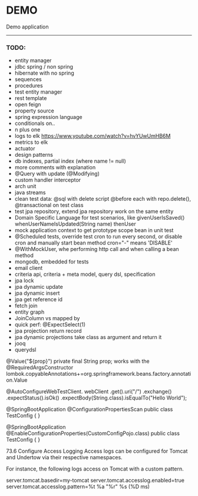 # DEMO

Demo application

--- 

### TODO:

* entity manager
* jdbc spring / non spring
* hibernate with no spring
* sequences
* procedures
* test entity manager
* rest template
* open feign
* property source
* spring expression language
* conditionals on..
* n plus one
* logs to elk https://www.youtube.com/watch?v=hvYUwUmHB6M
* metrics to elk
* actuator
* design patterns
* db indexes, partial index (where name != null)
* more comments with explanation
* @Query with update (@Modifying)
* custom handler interceptor
* arch unit
* java streams
* clean test data: @sql with delete script  @before each with repo.delete(), @transactional on test class
* test jpa repository, extend jpa repository work on the same entity
* Domain Specific Language for test scenarios, like givenUserIsSaved()   whenUserNameIsUpdated(String name)    thenUser
* mock application context to get prototype scope bean in unit test
* @Scheduled tests, override test cron to run every second, or disable cron and manually start bean method   cron="-" means 'DISABLE'
* @WithMockUser, whe performing http call and when calling a bean method
* mongodb, embedded for tests
* email client
* criteria api, criteria + meta model, query dsl, specification
* jpa lock
* jpa dynamic update
* jpa dynamic insert
* jpa get reference id
* fetch join
* entity graph
* JoinColumn vs mapped by
* quick perf: @ExpectSelect(1)
* jpa projection return record
* jpa dynamic projections take class as argument and return it
* jooq
* querydsl



 @Value("${prop}") private final String prop; works with the @RequiredArgsConstructor
lombok.copyableAnnotations+=org.springframework.beans.factory.annotation.Value


@AutoConfigureWebTestClient.
webClient
.get().uri("/")
.exchange()
.expectStatus().isOk()
.expectBody(String.class).isEqualTo("Hello World");


@SpringBootApplication
@ConfigurationPropertiesScan
public class TestConfig {
}

@SpringBootApplication
@EnableConfigurationProperties(CustomConfigPojo.class)
public class TestConfig {
}


73.6 Configure Access Logging
Access logs can be configured for Tomcat and Undertow via their respective namespaces.

For instance, the following logs access on Tomcat with a custom pattern.

server.tomcat.basedir=my-tomcat
server.tomcat.accesslog.enabled=true
server.tomcat.accesslog.pattern=%t %a "%r" %s (%D ms)
